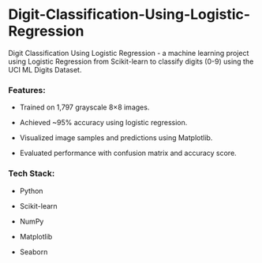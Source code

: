 # Digit-Classification-Using-Logistic-Regression
Digit Classification Using Logistic Regression - a machine learning project using Logistic Regression from Scikit-learn to classify digits (0-9) using the UCI ML Digits Dataset.

### Features:
- Trained on 1,797 grayscale 8×8 images.

- Achieved ~95% accuracy using logistic regression.

- Visualized image samples and predictions using Matplotlib.

- Evaluated performance with confusion matrix and accuracy score.

### Tech Stack:
- Python

- Scikit-learn

- NumPy

- Matplotlib

- Seaborn
